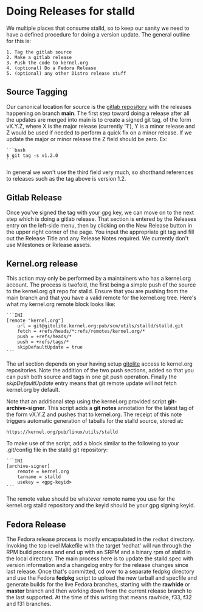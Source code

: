 <!-- SPDX-License-Identifier: GPL-2.0-or-later -->
# Doing Releases for stalld

We multiple places that consume stalld, so to keep our sanity we need
to have a defined procedure for doing a version update. The general
outline for this is:

	1. Tag the gitlab source
	2. Make a gitlab release
	3. Push the code to kernel.org
	4. (optional) Do a Fedora Release
	5. (optional) any other Distro release stuff

## Source Tagging
Our canonical location for source is the [gitlab
repository](https://gitlab.com/rt-linux-tools/stalld) with the
releases happening on branch **main**. The first step toward doing
a release after all the updates are merged into main is to create a
signed git tag, of the form vX.Y.Z, where X is the major release
(currently '1'), Y is a minor release and Z would be used if needed
to perform a quick fix on a minor release. If we update the major or
minor release the Z field should be zero. Ex:

	```bash
	$ git tag -s v1.2.0
	```

In general we won't use the third field very much, so shorthand
references to releases such as the tag above is version 1.2.

## Gitlab Release

Once you've signed the tag with your gpg key, we can move on to the
next step which is doing a gitlab release. That section is entered by
the Releases entry on the left-side menu, then by clicking on the New
Release button in the upper right corner of the page. You input the
appropriate git tag and fill out the Release Title and any Release
Notes required. We currently don't use Milestones or Release assets.

## Kernel.org release

This action may only be performed by a maintainers who has a
kernel.org account. The process is twofold, the first being a simple
push of the source to the kernel.org git repo for stalld. Ensure that
you are pushing from the main branch and that you have a valid remote
for the kernel.org tree. Here's what my kernel.org remote block looks
like:

	```INI
	[remote "kernel.org"]
		url = git@gitolite.kernel.org:pub/scm/utils/stalld/stalld.git
		fetch = +refs/heads/*:refs/remotes/kernel.org/*
		push = +refs/heads/*
		push = +refs/tags/*
		skipDefaultUpdate = true
	```

The url section depends on your having setup
[gitolite](https://korg.docs.kernel.org/gitolite/index.html)
access to kernel.org repositories. Note the addition of the two push
sections, added so that you can push both source and tags in one git
push operation. Finally the *skipDefaultUpdate* entry means that git
remote update will not fetch kernel.org by default.

Note that an additional step using the kernel.org provided script
**git-archive-signer**. This script adds a **git notes** annotation
for the latest tag of the form vX.Y.Z and pushes that to
kernel.org. The receipt of this note triggers automatic generation of
taballs for the stalld source, stored at:

	https://kernel.org/pub/linux/utils/stalld

To make use of the script, add a block similar to the following to
your .git/config file in the stalld git repository:

	```INI
	[archive-signer]
		remote = kernel.org
		tarname = stalld
		usekey = <gpg-keyid>
	```

The remote value should be whatever remote name you use for the
kernel.org stalld repository and the keyid should be your gpg signing
keyid.

## Fedora Release

The Fedora release process is mostly encapsulated in the `redhat`
directory. Invoking the top level Makefile with the target 'redhat'
will run through the RPM build process and end up with an SRPM and a
binary rpm of stalld in the local directory. The main process here is
to update the stalld.spec with version information and a changelog
entry for the release changes since last release. Once that's
committed, cd over to a separate fedpkg directory and use the Fedora
**fedpkg** script to upload the new tarball and specfile and generate
builds for the live Fedora branches, starting with the **rawhide** or
**master** branch and then working down from the current release
branch to the last supported. At the time of this writing that means
rawhide, f33, f32 and f31 branches.
